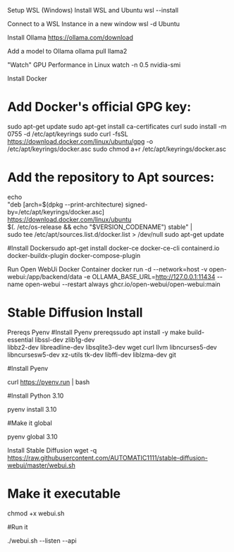 Setup WSL (Windows)
Install WSL and Ubuntu
wsl --install

Connect to a WSL Instance in a new window
wsl -d Ubuntu

Install Ollama
https://ollama.com/download

Add a model to Ollama
ollama pull llama2

 

"Watch" GPU Performance in Linux
watch -n 0.5 nvidia-smi

 

Install Docker
# Add Docker's official GPG key:
sudo apt-get update
sudo apt-get install ca-certificates curl
sudo install -m 0755 -d /etc/apt/keyrings
sudo curl -fsSL https://download.docker.com/linux/ubuntu/gpg -o /etc/apt/keyrings/docker.asc
sudo chmod a+r /etc/apt/keyrings/docker.asc

# Add the repository to Apt sources:
echo \
"deb [arch=$(dpkg --print-architecture) signed-by=/etc/apt/keyrings/docker.asc] https://download.docker.com/linux/ubuntu \
$(. /etc/os-release && echo "$VERSION_CODENAME") stable" | \
sudo tee /etc/apt/sources.list.d/docker.list > /dev/null
sudo apt-get update

#Install Dockersudo apt-get install docker-ce docker-ce-cli containerd.io docker-buildx-plugin docker-compose-plugin

Run Open WebUi Docker Container
docker run -d --network=host -v open-webui:/app/backend/data -e OLLAMA_BASE_URL=http://127.0.0.1:11434 --name open-webui --restart always ghcr.io/open-webui/open-webui:main

 

# Stable Diffusion Install
Prereqs
Pyenv
#Install Pyenv prereqssudo apt install -y make build-essential libssl-dev zlib1g-dev \
libbz2-dev libreadline-dev libsqlite3-dev wget curl llvm libncurses5-dev \
libncursesw5-dev xz-utils tk-dev libffi-dev liblzma-dev git

#Install Pyenv

curl https://pyenv.run | bash

#Install Python 3.10

pyenv install 3.10

#Make it global

pyenv global 3.10

 

Install Stable Diffusion
wget -q https://raw.githubusercontent.com/AUTOMATIC1111/stable-diffusion-webui/master/webui.sh

# Make it executable

chmod +x webui.sh

#Run it

./webui.sh --listen --api
